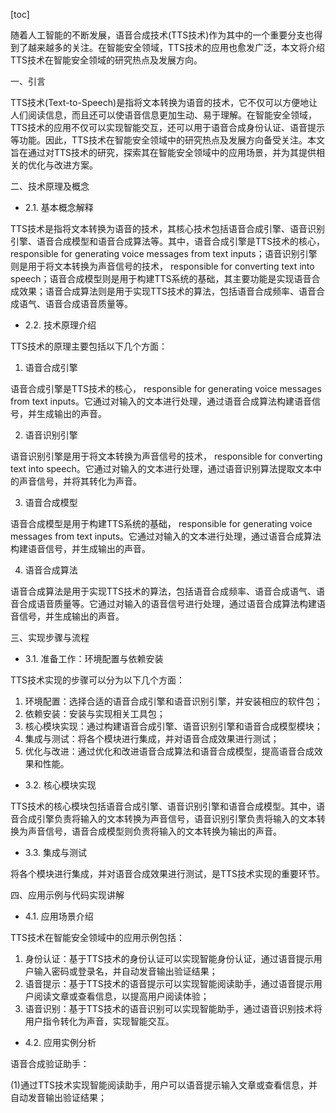
[toc]                    
                
                
随着人工智能的不断发展，语音合成技术(TTS技术)作为其中的一个重要分支也得到了越来越多的关注。在智能安全领域，TTS技术的应用也愈发广泛，本文将介绍TTS技术在智能安全领域的研究热点及发展方向。

一、引言

TTS技术(Text-to-Speech)是指将文本转换为语音的技术，它不仅可以方便地让人们阅读信息，而且还可以使语音信息更加生动、易于理解。在智能安全领域，TTS技术的应用不仅可以实现智能交互，还可以用于语音合成身份认证、语音提示等功能。因此，TTS技术在智能安全领域中的研究热点及发展方向备受关注。本文旨在通过对TTS技术的研究，探索其在智能安全领域中的应用场景，并为其提供相关的优化与改进方案。

二、技术原理及概念

- 2.1. 基本概念解释

TTS技术是指将文本转换为语音的技术，其核心技术包括语音合成引擎、语音识别引擎、语音合成模型和语音合成算法等。其中，语音合成引擎是TTS技术的核心， responsible for generating voice messages from text inputs；语音识别引擎则是用于将文本转换为声音信号的技术， responsible for converting text into speech；语音合成模型则是用于构建TTS系统的基础，其主要功能是实现语音合成效果；语音合成算法则是用于实现TTS技术的算法，包括语音合成频率、语音合成语气、语音合成语音质量等。

- 2.2. 技术原理介绍

TTS技术的原理主要包括以下几个方面：

1. 语音合成引擎

语音合成引擎是TTS技术的核心， responsible for generating voice messages from text inputs。它通过对输入的文本进行处理，通过语音合成算法构建语音信号，并生成输出的声音。

2. 语音识别引擎

语音识别引擎是用于将文本转换为声音信号的技术， responsible for converting text into speech。它通过对输入的文本进行处理，通过语音识别算法提取文本中的声音信号，并将其转化为声音。

3. 语音合成模型

语音合成模型是用于构建TTS系统的基础， responsible for generating voice messages from text inputs。它通过对输入的文本进行处理，通过语音合成算法构建语音信号，并生成输出的声音。

4. 语音合成算法

语音合成算法是用于实现TTS技术的算法，包括语音合成频率、语音合成语气、语音合成语音质量等。它通过对输入的语音信号进行处理，通过语音合成算法构建语音信号，并生成输出的声音。

三、实现步骤与流程

- 3.1. 准备工作：环境配置与依赖安装

TTS技术实现的步骤可以分为以下几个方面：

1. 环境配置：选择合适的语音合成引擎和语音识别引擎，并安装相应的软件包；
2. 依赖安装：安装与实现相关工具包；
3. 核心模块实现：通过构建语音合成引擎、语音识别引擎和语音合成模型模块；
4. 集成与测试：将各个模块进行集成，并对语音合成效果进行测试；
5. 优化与改进：通过优化和改进语音合成算法和语音合成模型，提高语音合成效果和性能。

- 3.2. 核心模块实现

TTS技术的核心模块包括语音合成引擎、语音识别引擎和语音合成模型。其中，语音合成引擎负责将输入的文本转换为声音信号，语音识别引擎负责将输入的文本转换为声音信号，语音合成模型则负责将输入的文本转换为输出的声音。

- 3.3. 集成与测试

将各个模块进行集成，并对语音合成效果进行测试，是TTS技术实现的重要环节。

四、应用示例与代码实现讲解

- 4.1. 应用场景介绍

TTS技术在智能安全领域中的应用示例包括：

1. 身份认证：基于TTS技术的身份认证可以实现智能身份认证，通过语音提示用户输入密码或登录名，并自动发音输出验证结果；
2. 语音提示：基于TTS技术的语音提示可以实现智能阅读助手，通过语音提示用户阅读文章或查看信息，以提高用户阅读体验；
3. 语音识别：基于TTS技术的语音识别可以实现智能助手，通过语音识别技术将用户指令转化为声音，实现智能交互。

- 4.2. 应用实例分析

语音合成验证助手：

(1)通过TTS技术实现智能阅读助手，用户可以语音提示输入文章或查看信息，并自动发音输出验证结果；

